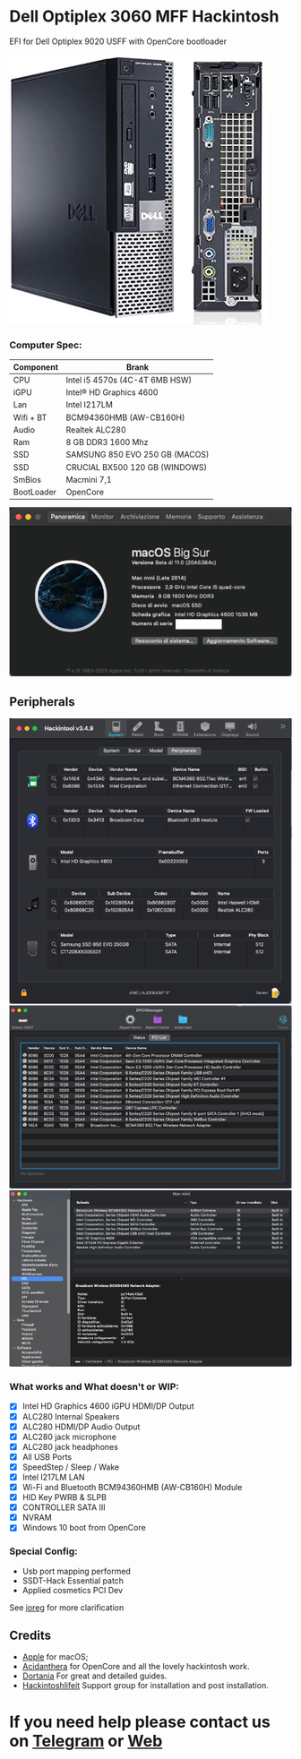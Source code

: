 # Dell Optiplex 3060 MFF Hackintosh

EFI for Dell Optiplex 9020 USFF with OpenCore bootloader

![descrizione](./Screenshot/pc.jpg)

### Computer Spec:

| Component        | Brank                              |
| ---------------- | ---------------------------------- |
| CPU              | Intel i5 4570s (4C-4T 6MB HSW)     |
| iGPU             | Intel® HD Graphics 4600            |
| Lan              | Intel I217LM                       |
| Wifi + BT        | BCM94360HMB (AW-CB160H)            |
| Audio            | Realtek ALC280                     |
| Ram              | 8 GB DDR3 1600 Mhz                 |
| SSD              | SAMSUNG 850 EVO 250 GB (MACOS)     |
| SSD              | CRUCIAL BX500 120 GB (WINDOWS)     |
| SmBios           | Macmini 7,1                        |
| BootLoader       | OpenCore                           |

![infobigsur](./Screenshot/infocacbigsur.png)

## Peripherals

![infohack](./Screenshot/hackintooldevice.png)
![infodp2](./Screenshot/DpciScreen2.png)
![infopci](./Screenshot/PCISEZ.png)

### What works and What doesn't or WIP:

- [x] Intel HD Graphics 4600 iGPU HDMI/DP Output
- [x] ALC280 Internal Speakers
- [x] ALC280 HDMI/DP Audio Output
- [x] ALC280 jack microphone
- [x] ALC280 jack headphones
- [x] All USB Ports 
- [x] SpeedStep / Sleep / Wake
- [x] Intel I217LM LAN
- [x] Wi-Fi and Bluetooth BCM94360HMB (AW-CB160H) Module
- [x] HID Key PWRB & SLPB 
- [x] CONTROLLER SATA III
- [x] NVRAM
- [x] Windows 10 boot from OpenCore

### Special Config:

- Usb port mapping performed
- SSDT-Hack Essential patch
- Applied cosmetics PCI Dev

See [ioreg](./ioregmac.ioreg) for more clarification

## Credits

- [Apple](https://apple.com) for macOS;
- [Acidanthera](https://github.com/acidanthera) for OpenCore and all the lovely hackintosh work.
- [Dortania](https://dortania.github.io/OpenCore-Install-Guide/config-laptop.plist/icelake.html) For great and detailed guides.
- [Hackintoshlifeit](https://github.com/Hackintoshlifeit) Support group for installation and post installation.

# If you need help please contact us on [Telegram](https://t.me/HackintoshLife_it) or [Web](https://www.hackintoshlife.it/)
